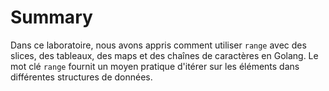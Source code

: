 # Summary

Dans ce laboratoire, nous avons appris comment utiliser `range` avec des slices, des tableaux, des maps et des chaînes de caractères en Golang. Le mot clé `range` fournit un moyen pratique d'itérer sur les éléments dans différentes structures de données.
